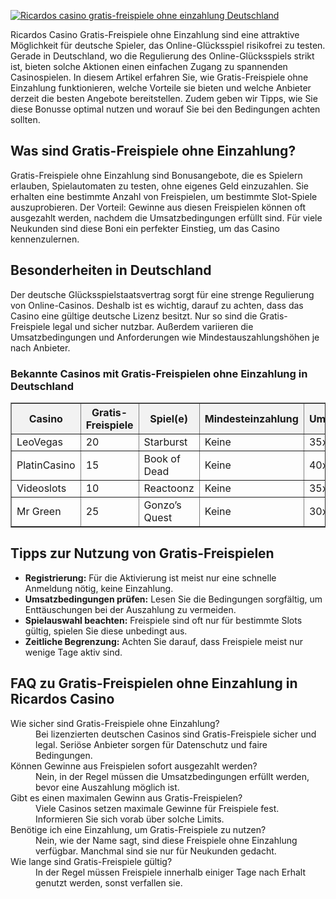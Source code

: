 [![Ricardos casino gratis-freispiele ohne einzahlung Deutschland](https://123-caf.pages.dev/gitsignup.png)](https://vrmoo.ru/Bt82HjjY)

<p>Ricardos Casino Gratis-Freispiele ohne Einzahlung sind eine attraktive Möglichkeit für deutsche Spieler, das Online-Glücksspiel risikofrei zu testen. Gerade in Deutschland, wo die Regulierung des Online-Glücksspiels strikt ist, bieten solche Aktionen einen einfachen Zugang zu spannenden Casinospielen. In diesem Artikel erfahren Sie, wie Gratis-Freispiele ohne Einzahlung funktionieren, welche Vorteile sie bieten und welche Anbieter derzeit die besten Angebote bereitstellen. Zudem geben wir Tipps, wie Sie diese Bonusse optimal nutzen und worauf Sie bei den Bedingungen achten sollten.</p>  <h2>Was sind Gratis-Freispiele ohne Einzahlung?</h2> <p>Gratis-Freispiele ohne Einzahlung sind Bonusangebote, die es Spielern erlauben, Spielautomaten zu testen, ohne eigenes Geld einzuzahlen. Sie erhalten eine bestimmte Anzahl von Freispielen, um bestimmte Slot-Spiele auszuprobieren. Der Vorteil: Gewinne aus diesen Freispielen können oft ausgezahlt werden, nachdem die Umsatzbedingungen erfüllt sind. Für viele Neukunden sind diese Boni ein perfekter Einstieg, um das Casino kennenzulernen.</p>  <h2>Besonderheiten in Deutschland</h2> <p>Der deutsche Glücksspielstaatsvertrag sorgt für eine strenge Regulierung von Online-Casinos. Deshalb ist es wichtig, darauf zu achten, dass das Casino eine gültige deutsche Lizenz besitzt. Nur so sind die Gratis-Freispiele legal und sicher nutzbar. Außerdem variieren die Umsatzbedingungen und Anforderungen wie Mindestauszahlungshöhen je nach Anbieter.</p>  <h3>Bekannte Casinos mit Gratis-Freispielen ohne Einzahlung in Deutschland</h3> <table border="1" cellpadding="5" cellspacing="0" style="border-collapse: collapse; width: 100%; max-width: 600px;">   <thead>     <tr style="background-color: #f2f2f2;">       <th>Casino</th>       <th>Gratis-Freispiele</th>       <th>Spiel(e)</th>       <th>Mindesteinzahlung</th>       <th>Umsatzbedingungen</th>     </tr>   </thead>   <tbody>     <tr>       <td>LeoVegas</td>       <td>20</td>       <td>Starburst</td>       <td>Keine</td>       <td>35x Bonus</td>     </tr>     <tr>       <td>PlatinCasino</td>       <td>15</td>       <td>Book of Dead</td>       <td>Keine</td>       <td>40x Bonus</td>     </tr>     <tr>       <td>Videoslots</td>       <td>10</td>       <td>Reactoonz</td>       <td>Keine</td>       <td>35x Bonus</td>     </tr>     <tr>       <td>Mr Green</td>       <td>25</td>       <td>Gonzo’s Quest</td>       <td>Keine</td>       <td>30x Bonus</td>     </tr>   </tbody> </table>  <h2>Tipps zur Nutzung von Gratis-Freispielen</h2> <ul>   <li><strong>Registrierung:</strong> Für die Aktivierung ist meist nur eine schnelle Anmeldung nötig, keine Einzahlung.</li>   <li><strong>Umsatzbedingungen prüfen:</strong> Lesen Sie die Bedingungen sorgfältig, um Enttäuschungen bei der Auszahlung zu vermeiden.</li>   <li><strong>Spielauswahl beachten:</strong> Freispiele sind oft nur für bestimmte Slots gültig, spielen Sie diese unbedingt aus.</li>   <li><strong>Zeitliche Begrenzung:</strong> Achten Sie darauf, dass Freispiele meist nur wenige Tage aktiv sind.</li> </ul>  <h2>FAQ zu Gratis-Freispielen ohne Einzahlung in Ricardos Casino</h2> <dl>   <dt>Wie sicher sind Gratis-Freispiele ohne Einzahlung?</dt>   <dd>Bei lizenzierten deutschen Casinos sind Gratis-Freispiele sicher und legal. Seriöse Anbieter sorgen für Datenschutz und faire Bedingungen.</dd>      <dt>Können Gewinne aus Freispielen sofort ausgezahlt werden?</dt>   <dd>Nein, in der Regel müssen die Umsatzbedingungen erfüllt werden, bevor eine Auszahlung möglich ist.</dd>      <dt>Gibt es einen maximalen Gewinn aus Gratis-Freispielen?</dt>   <dd>Viele Casinos setzen maximale Gewinne für Freispiele fest. Informieren Sie sich vorab über solche Limits.</dd>      <dt>Benötige ich eine Einzahlung, um Gratis-Freispiele zu nutzen?</dt>   <dd>Nein, wie der Name sagt, sind diese Freispiele ohne Einzahlung verfügbar. Manchmal sind sie nur für Neukunden gedacht.</dd>      <dt>Wie lange sind Gratis-Freispiele gültig?</dt>   <dd>In der Regel müssen Freispiele innerhalb einiger Tage nach Erhalt genutzt werden, sonst verfallen sie.</dd> </dl>